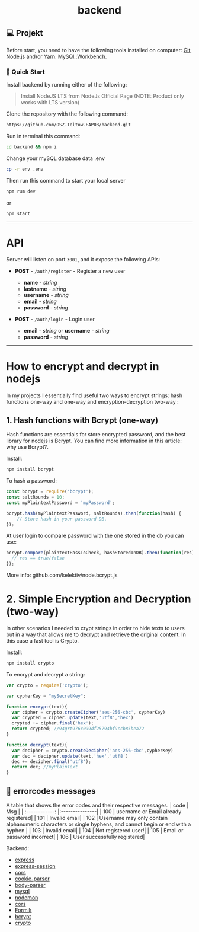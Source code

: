 <h1 align="center">
    backend
</h1>


## 💻 Projekt


Before start, you need to have the following tools installed on computer: [Git](https://git-scm.com), [Node.js](https://nodejs.org/en/) and/or [Yarn](https://yarnpkg.com/). [MySQl::Workbench](https://www.mysql.com/products/workbench/).



### 📗 Quick Start

Install backend by running either of the following:
> Install NodeJS LTS from NodeJs Official Page (NOTE: Product only works with LTS version)

Clone the repository with the following command:
```bash
https://github.com/OSZ-Teltow-FAP03/backend.git
```
Run in terminal this command:
```bash
cd backend && npm i 
```

Change your mySQL database data .env
```bash
cp -r env .env
```
Then run this command to start your local server
```bash
npm rum dev 
```
or
```bash
npm start
```
----

# API
Server will listen on port `3001`, and it expose the following APIs:


- **POST** - `/auth/register` - Register a new user
  - **name** - *string*
  - **lastname** - *string*
  - **username** - *string*
  - **email** - *string*
  - **password** - *string*

- **POST** - `/auth/login` - Login user
  - **email** - *string* or **username** - *string*
  - **password** - *string*

---------
# How to encrypt and decrypt in nodejs

In my projects I essentially find useful two ways to encrypt strings: hash functions one-way and one-way and encryption-decryption two-way :

## 1. Hash functions with Bcrypt (one-way)

Hash functions are essentials for store encrypted password, and the best library for nodejs is Bcrypt. You can find more information in this article: why use Bcrypt?.

Install: 
```bash 
npm install bcrypt
```
To hash a password:
```javascript
const bcrypt = require('bcrypt');
const saltRounds = 10;
const myPlaintextPassword = 'myPassword';

bcrypt.hash(myPlaintextPassword, saltRounds).then(function(hash) {
	// Store hash in your password DB.
});
```
At user login to compare password with the one stored in the db you can use:
```javascript
bcrypt.compare(plaintextPassToCheck, hashStoredInDB).then(function(res) {
  // res == true/false
});
```
More info: github.com/kelektiv/node.bcrypt.js

# 2. Simple Encryption and Decryption (two-way)

In other scenarios I needed to crypt strings in order to hide texts to users but in a way that allows me to decrypt and retrieve the original content. In this case a fast tool is Crypto.

Install:

```bash 
npm install crypto
```
To encrypt and decrypt a string:

```javascript
var crypto = require('crypto');

var cypherKey = "mySecretKey";

function encrypt(text){
  var cipher = crypto.createCipher('aes-256-cbc', cypherKey)
  var crypted = cipher.update(text,'utf8','hex')
  crypted += cipher.final('hex');
  return crypted; //94grt976c099df25794bf9ccb85bea72
}

function decrypt(text){
  var decipher = crypto.createDecipher('aes-256-cbc',cypherKey)
  var dec = decipher.update(text,'hex','utf8')
  dec += decipher.final('utf8');
  return dec; //myPlainText
}
```



## 🦠  errorcodes messages 

A table that shows the error codes and their respective messages.
| code  | Msg  |
| :------------: |:---------------|
| 100 | username or Email already registered|
| 101 | Invalid email|
| 102 | Username may only contain alphanumeric characters or single hyphens, and cannot begin or end with a hyphen.|
| 103 | Invalid email|
| 104 | Not registered user!|
| 105 | Email or password incorrect|
| 106 | User successfully registered|


  Backend: 
* [express](https://www.npmjs.com/package/express)
* [express-session](https://www.npmjs.com/package/express-session)
* [cors](https://www.npmjs.com/package/cors)
* [cookie-parser](https://www.npmjs.com/package/cookie-parser)
* [body-parser](https://www.npmjs.com/package/body-parser)
* [mysql](https://www.npmjs.com/package/mysql)
* [nodemon](https://www.npmjs.com/package/nodemon)
* [cors](https://www.npmjs.com/package/cors)
* [Formik](https://www.npmjs.com/package/formik)
* [bcrypt](https://www.npmjs.com/package/bcrypt)
* [crypto](https://www.npmjs.com/package/crypto)
